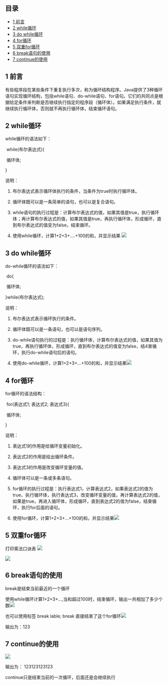 ## 目录

- [1 前言](#1%20%E5%89%8D%E8%A8%80)
- [2 while循环](#2%20while%E5%BE%AA%E7%8E%AF)
- [3 do while循环](#3%20do%20while%E5%BE%AA%E7%8E%AF)
- [4 for循环](#4%20for%E5%BE%AA%E7%8E%AF)
- [5 双重for循环](#5%20%E5%8F%8C%E9%87%8Dfor%E5%BE%AA%E7%8E%AF)
- [6 break语句的使用](#6%20break%E8%AF%AD%E5%8F%A5%E7%9A%84%E4%BD%BF%E7%94%A8)
- [7 continue的使用](#7%20continue%E7%9A%84%E4%BD%BF%E7%94%A8)

## 1 前言

有些程序段在某些条件下重复执行多次，称为循环结构程序。Java提供了3种循环语句实现循环结构，包括while语句、do-while语句、for语句。它们的共同点是根据给定条件来判断是否继续执行指定的程序段（循环体）。如果满足执行条件，就继续执行循环体，否则就不再执行循环体，结束循环语句。
## 2 while循环

while循环的语法如下：

​ while(布尔表达式){

​ 循环体;

}

说明：

1. 布尔表达式表示循环体执行的条件，当条件为true时执行循环体。

2. 循环体既可以是一条简单的语句，也可以是复合语句。

3. while语句的执行过程是：计算布尔表达式的值，如果其值是true，执行循环体；再计算布尔表达式的值，如果其值是true，再执行循环体，形成循环，直到布尔表达式的值变为false，结束循环。

4. 使用while循环，计算1+2+3+....+100的和，并显示结果 ![](https://image-for.oss-cn-guangzhou.aliyuncs.com/for-obsidian/Java_Study/2_%E5%AD%A6%E4%B9%A0%E7%AC%94%E8%AE%B0/1_Java%E8%AF%AD%E8%A8%80%E6%A0%B8%E5%BF%83/1_Java%E5%9F%BA%E7%A1%80/1_Java%E5%A4%8D%E4%B9%A0%E7%AC%94%E8%AE%B0/image-20240202000417225.png)

## 3 do while循环

do-while循环的语法如下：

​ do{

​ 循环体;

}while(布尔表达式);

说明：

1. 布尔表达式表示循环执行的条件。

2. 循环体既可以是一条语句，也可以是语句序列。

3. do-while语句执行的过程是：执行循环体，计算布尔表达式的值，如果其值为true，再执行循环体，形成循环，直到布尔表达式的值变为false，结4束循环，执行do-while语句后的语句。

4. 使用do-while循环，计算1+2+3+...+100的和，并显示结果![](https://image-for.oss-cn-guangzhou.aliyuncs.com/for-obsidian/Java_Study/2_%E5%AD%A6%E4%B9%A0%E7%AC%94%E8%AE%B0/1_Java%E8%AF%AD%E8%A8%80%E6%A0%B8%E5%BF%83/1_Java%E5%9F%BA%E7%A1%80/1_Java%E5%A4%8D%E4%B9%A0%E7%AC%94%E8%AE%B0/image-20240202000439499.png)


## 4 for循环

for循环的语法结构：

​ for(表达式1; 表达式2; 表达式3){

​ 循环体;

}

说明：

1. 表达式1的作用是给循环变量初始化。

2. 表达式2的作用是给出循环条件。

3. 表达式3的作用是改变循环变量的值。

4. 循环体可以是一条或多条语句。

5. for循环的执行过程是：执行表达式1，计算表达式2，如果表达式2的值为true，执行循环体，执行表达式3，改变循环变量的值，再计算表达式2的值，如果是true，再进入循环体，形成循环，直到表达式2的值为false，结束循环，执行for后面的语句。

6. 使用for循环，计算1+2+3+...+100的和，并显示结果![](https://image-for.oss-cn-guangzhou.aliyuncs.com/for-obsidian/Java_Study/2_%E5%AD%A6%E4%B9%A0%E7%AC%94%E8%AE%B0/1_Java%E8%AF%AD%E8%A8%80%E6%A0%B8%E5%BF%83/1_Java%E5%9F%BA%E7%A1%80/1_Java%E5%A4%8D%E4%B9%A0%E7%AC%94%E8%AE%B0/image-20240202001540267.png)


## 5 双重for循环

打印乘法口诀表
![](https://image-for.oss-cn-guangzhou.aliyuncs.com/for-obsidian/Java_Study/2_%E5%AD%A6%E4%B9%A0%E7%AC%94%E8%AE%B0/1_Java%E8%AF%AD%E8%A8%80%E6%A0%B8%E5%BF%83/1_Java%E5%9F%BA%E7%A1%80/1_Java%E5%A4%8D%E4%B9%A0%E7%AC%94%E8%AE%B0/image-20240202001555280.png)


![](https://image-for.oss-cn-guangzhou.aliyuncs.com/for-obsidian/Java_Study/2_%E5%AD%A6%E4%B9%A0%E7%AC%94%E8%AE%B0/1_Java%E8%AF%AD%E8%A8%80%E6%A0%B8%E5%BF%83/1_Java%E5%9F%BA%E7%A1%80/1_Java%E5%A4%8D%E4%B9%A0%E7%AC%94%E8%AE%B0/image-20240202001600241.png)



## 6 break语句的使用 
break是结束当前最近的一个循环

使用while循环计算1+2+3+...,当和超过100时，结束循环，输出一共相加了多少个数![](https://image-for.oss-cn-guangzhou.aliyuncs.com/for-obsidian/Java_Study/2_%E5%AD%A6%E4%B9%A0%E7%AC%94%E8%AE%B0/1_Java%E8%AF%AD%E8%A8%80%E6%A0%B8%E5%BF%83/1_Java%E5%9F%BA%E7%A1%80/1_Java%E5%A4%8D%E4%B9%A0%E7%AC%94%E8%AE%B0/image-20240202001626799.png)

也可以使用标签 break lable; break 直接结束了这个for循环![](https://image-for.oss-cn-guangzhou.aliyuncs.com/for-obsidian/Java_Study/2_%E5%AD%A6%E4%B9%A0%E7%AC%94%E8%AE%B0/1_Java%E8%AF%AD%E8%A8%80%E6%A0%B8%E5%BF%83/1_Java%E5%9F%BA%E7%A1%80/1_Java%E5%A4%8D%E4%B9%A0%E7%AC%94%E8%AE%B0/image-20240202001634105.png)


输出为：123

## 7 continue的使用
 
![](https://image-for.oss-cn-guangzhou.aliyuncs.com/for-obsidian/Java_Study/2_%E5%AD%A6%E4%B9%A0%E7%AC%94%E8%AE%B0/1_Java%E8%AF%AD%E8%A8%80%E6%A0%B8%E5%BF%83/1_Java%E5%9F%BA%E7%A1%80/1_Java%E5%A4%8D%E4%B9%A0%E7%AC%94%E8%AE%B0/image-20240202001652063.png)


输出为： 123123123123

continue只是结束当前的一次循环，后面还是会继续执行
